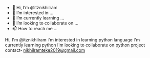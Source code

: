 - 👋 Hi, I’m @itznikhilram
- 👀 I’m interested in ...
- 🌱 I’m currently learning ...
- 💞️ I’m looking to collaborate on ...
- 📫 How to reach me ...

<!---
itznikhilram/itznikhilram is a ✨ special ✨ repository because its `README.md` (this file) appears on your GitHub profile.
You can click the Preview link to take a look at your changes.
--->
Hi, I'm @itznikhilram 
I'm interested in learning python language
I'm currently learning python 
I'm looking to collaborate on python project
contact- nikhilramteke2019@gmail.com
